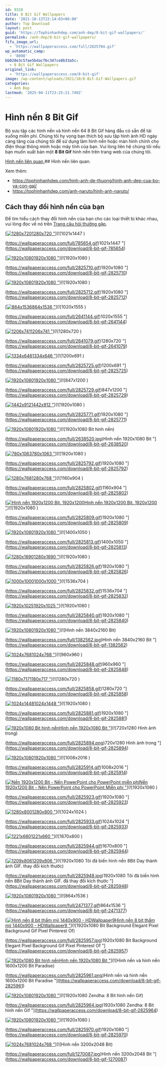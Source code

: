 ```yaml
---
id: 9328
title: 8 Bit Gif Wallpapers
date: '2021-10-13T22:14:03+00:00'
author: Top Download
layout: post
guid: 'https://Tophinhanhdep.com/anh-dep/8-bit-gif-wallpapers/'
permalink: /anh-dep/8-bit-gif-wallpapers/
fifu_image_url:
  - 'https://wallpaperaccess.com/full/2825704.gif'
wp_automatic_camp:
  - '8098'
bb028e3c57ae5bdacf6c347ce8b33a5c:
  - 8 Bit Gif Wallpapers
original_link:
  - 'https://wallpaperaccess.com/8-bit-gif'
image: /wp-content/uploads/2021/10/8-Bit-Gif-Wallpapers.gif
categories:
  - Ảnh Đẹp
lastmod: '2025-04-11T23:25:21.749Z'
---
```

# Hình nền 8 Bit Gif

Bộ sưu tập các hình nền và hình nền 64 8 Bit Gif hàng đầu có sẵn để tải xuống miễn phí. Chúng tôi hy vọng bạn thích bộ sưu tập hình ảnh HD ngày càng tăng của chúng tôi để sử dụng làm hình nền hoặc màn hình chính cho điện thoại thông minh hoặc máy tính của bạn. Vui lòng liên hệ chúng tôi nếu bạn muốn xuất bản một **8 Bit Gif** hình nền trên trang web của chúng tôi.

[Hình nền liên quan ](#related) ## Hình nền liên quan.

   
 Xem thêm:

   
- <https://tophinhanhdep.com/hinh-anh-de-thuong/hinh-anh-dep-cua-bo-va-con-gai/>
- <https://tophinhanhdep.com/anh-naruto/hinh-anh-naruto/>

## Cách thay đổi hình nền của bạn

Để tìm hiểu cách thay đổi hình nền của bạn cho các loại thiết bị khác nhau, vui lòng đọc về nó trên [Trang câu hỏi thường gặp](https://tophinhanhdep.com/faq/).

  
[[![1280x720 ](https://wallpaperaccess.com/full/2825704.gif)1280x720 "](https://wallpaperaccess.com/download/8-bit-gif-2825704)](![1021x1447 )

(https://wallpaperaccess.com/full/785654.gif)1021x1447 "](https://wallpaperaccess.com/download/8-bit-gif-785654)

[[![1920x1080 ](https://wallpaperaccess.com/full/2825709.gif)1920x1080 "](https://wallpaperaccess.com/download/8-bit-gif-2825709)](![1920x1080 )

(https://wallpaperaccess.com/full/2825710.gif)1920x1080 "](https://wallpaperaccess.com/download/8-bit-gif-2825710)

[[![1920x1080 ](https://wallpaperaccess.com/full/2825711.gif)1920x1080 "](https://wallpaperaccess.com/download/8-bit-gif-2825711)](![1920x1080 )

(https://wallpaperaccess.com/full/2825712.gif)1920x1080 "](https://wallpaperaccess.com/download/8-bit-gif-2825712)

[[![864x1536 ](https://wallpaperaccess.com/full/2825719.gif)864x1536 "](https://wallpaperaccess.com/download/8-bit-gif-2825719)](![1020x1555 )

(https://wallpaperaccess.com/full/2641144.gif)1020x1555 "](https://wallpaperaccess.com/download/8-bit-gif-2641144)

[[![1206x741 ](https://wallpaperaccess.com/full/2825722.gif)1206x741 "](https://wallpaperaccess.com/download/8-bit-gif-2825722)](![1280x720 )

(https://wallpaperaccess.com/full/2641079.gif)1280x720 "](https://wallpaperaccess.com/download/8-bit-gif-2641079)

[[![1334x646 ](https://wallpaperaccess.com/full/2825724.gif)1334x646 "](https://wallpaperaccess.com/download/8-bit-gif-2825724)](![1200x691 )

(https://wallpaperaccess.com/full/2825725.gif)1200x691 "](https://wallpaperaccess.com/download/8-bit-gif-2825725)

[[![1920x1080 ](https://wallpaperaccess.com/full/2825727.gif)1920x1080 "](https://wallpaperaccess.com/download/8-bit-gif-2825727)](![847x1200 )

(https://wallpaperaccess.com/full/2825729.gif)847x1200 "](https://wallpaperaccess.com/download/8-bit-gif-2825729)

[[![1442x912 ](https://wallpaperaccess.com/full/2825731.gif)1442x912 "](https://wallpaperaccess.com/download/8-bit-gif-2825731)](![1920x1080 )

(https://wallpaperaccess.com/full/2825771.gif)1920x1080 "](https://wallpaperaccess.com/download/8-bit-gif-2825771)

[[![1920x1080 ](https://wallpaperaccess.com/full/2825787.gif)1920x1080 "](https://wallpaperaccess.com/download/8-bit-gif-2825787)](![1920x1080 Bit hình nền)

(https://wallpaperaccess.com/full/2638520.jpg)Hình nền 1920x1080 Bit "](https://wallpaperaccess.com/download/8-bit-gif-2638520)

[[![780x1063 ](https://wallpaperaccess.com/full/2825791.gif)780x1063 "](https://wallpaperaccess.com/download/8-bit-gif-2825791)](![1920x1080 )

(https://wallpaperaccess.com/full/2825792.gif)1920x1080 "](https://wallpaperaccess.com/download/8-bit-gif-2825792)

[[![1280x768 ](https://wallpaperaccess.com/full/2825801.gif)1280x768 "](https://wallpaperaccess.com/download/8-bit-gif-2825801)](![1160x904 )

(https://wallpaperaccess.com/full/2825802.gif)1160x904 "](https://wallpaperaccess.com/download/8-bit-gif-2825802)

[[![Hình nền 1920x1200 Bit.  1920x1200](https://wallpaperaccess.com/full/882411.jpg)Hình nền 1920x1200 Bit. 1920x1200 "](https://wallpaperaccess.com/download/8-bit-gif-882411)](![1920x1080 )

(https://wallpaperaccess.com/full/2825809.gif)1920x1080 "](https://wallpaperaccess.com/download/8-bit-gif-2825809)

[[![1920x1080 ](https://wallpaperaccess.com/full/2825810.gif)1920x1080 "](https://wallpaperaccess.com/download/8-bit-gif-2825810)](![1400x1050 )

(https://wallpaperaccess.com/full/2825813.gif)1400x1050 "](https://wallpaperaccess.com/download/8-bit-gif-2825813)

[[![1280x1690 ](https://wallpaperaccess.com/full/2825825.gif)1280x1690 "](https://wallpaperaccess.com/download/8-bit-gif-2825825)](![1920x1080 )

(https://wallpaperaccess.com/full/2825826.gif)1920x1080 "](https://wallpaperaccess.com/download/8-bit-gif-2825826)

[[![1000x1000 ](https://wallpaperaccess.com/full/2825828.gif)1000x1000 "](https://wallpaperaccess.com/download/8-bit-gif-2825828)](![1536x704 )

(https://wallpaperaccess.com/full/2825832.gif)1536x704 "](https://wallpaperaccess.com/download/8-bit-gif-2825832)

[[![1920x1025 ](https://wallpaperaccess.com/full/2825837.gif)1920x1025 "](https://wallpaperaccess.com/download/8-bit-gif-2825837)](![1920x1080 )

(https://wallpaperaccess.com/full/2825840.gif)1920x1080 "](https://wallpaperaccess.com/download/8-bit-gif-2825840)

[[![1920x1080 ](https://wallpaperaccess.com/full/2825842.gif)1920x1080 "](https://wallpaperaccess.com/download/8-bit-gif-2825842)](![Hình nền 3840x2160 Bit)

(https://wallpaperaccess.com/full/1382562.jpg)Hình nền 3840x2160 Bit "](https://wallpaperaccess.com/download/8-bit-gif-1382562)

[[![1024x768 ](https://wallpaperaccess.com/full/2825847.gif)1024x768 "](https://wallpaperaccess.com/download/8-bit-gif-2825847)](![960x960 )

(https://wallpaperaccess.com/full/2825848.gif)960x960 "](https://wallpaperaccess.com/download/8-bit-gif-2825848)

[[![1180x717 ](https://wallpaperaccess.com/full/2825849.gif)1180x717 "](https://wallpaperaccess.com/download/8-bit-gif-2825849)](![1280x720 )

(https://wallpaperaccess.com/full/2825858.gif)1280x720 "](https://wallpaperaccess.com/download/8-bit-gif-2825858)

[[![1024x1448 ](https://wallpaperaccess.com/full/2825868.gif)1024x1448 "](https://wallpaperaccess.com/download/8-bit-gif-2825868)](![1920x1080 )

(https://wallpaperaccess.com/full/2825881.gif)1920x1080 "](https://wallpaperaccess.com/download/8-bit-gif-2825881)

[[![1920x1080 Bit hình nền](https://wallpaperaccess.com/full/2825885.jpg)Hình nền 1920x1080 Bit "](https://wallpaperaccess.com/download/8-bit-gif-2825885)](![720x1280 Hình ảnh trong)

(https://wallpaperaccess.com/full/2825894.png)720x1280 Hình ảnh trong "](https://wallpaperaccess.com/download/8-bit-gif-2825894)

[[![1920x1080 ](https://wallpaperaccess.com/full/2825896.gif)1920x1080 "](https://wallpaperaccess.com/download/8-bit-gif-2825896)](![1008x2016 )

(https://wallpaperaccess.com/full/2825914.gif)1008x2016 "](https://wallpaperaccess.com/download/8-bit-gif-2825914)

[[![Nền 1920x1200 Bit - Nền PowerPoint cho PowerPoint miễn phí](https://wallpaperaccess.com/full/1711716.jpg)Nền 1920x1200 Bit - Nền PowerPoint cho PowerPoint Miễn phí "](https://wallpaperaccess.com/download/8-bit-gif-1711716)](![1920x1080 )

(https://wallpaperaccess.com/full/2825923.gif)1920x1080 "](https://wallpaperaccess.com/download/8-bit-gif-2825923)

[[![1280x800 ](https://wallpaperaccess.com/full/714677.gif)1280x800 "](https://wallpaperaccess.com/download/8-bit-gif-714677)](![1024x1024 )

(https://wallpaperaccess.com/full/2825933.gif)1024x1024 "](https://wallpaperaccess.com/download/8-bit-gif-2825933)

[[![1221x660 ](https://wallpaperaccess.com/full/2825934.gif)1221x660 "](https://wallpaperaccess.com/download/8-bit-gif-2825934)](![1670x800 )

(https://wallpaperaccess.com/full/2825944.gif)1670x800 "](https://wallpaperaccess.com/download/8-bit-gif-2825944)

[[![1209x806 ](https://wallpaperaccess.com/full/2825945.gif)1209x806 "](https://wallpaperaccess.com/download/8-bit-gif-2825945)](![1920x1080 Tôi đã biến hình nền 8Bit Day thành ảnh GIF.  thay đổi kích thước)

(https://wallpaperaccess.com/full/2825948.jpg)1920x1080 Tôi đã biến hình nền 8Bit Day thành ảnh GIF. đã thay đổi kích thước "](https://wallpaperaccess.com/download/8-bit-gif-2825948)

[[![1920x1080 ](https://wallpaperaccess.com/full/2825953.gif)1920x1080 "](https://wallpaperaccess.com/download/8-bit-gif-2825953)](![864x1536 )

(https://wallpaperaccess.com/full/2471377.gif)864x1536 "](https://wallpaperaccess.com/download/8-bit-gif-2471377)

[[![Hình nền 8 bit thẩm mỹ 1440x900 - HDWallpaper9](https://wallpaperaccess.com/full/1382554.jpg)Hình nền 8 bit thẩm mỹ 1440x900 - HDWallpaper9 "](https://wallpaperaccess.com/download/8-bit-gif-1382554)](![1920x1080 Bit Background Elegant Pixel Background Gif Pixel Pinterest Of)

(https://wallpaperaccess.com/full/2825957.jpg)1920x1080 Bit Background Elegant Pixel Background Gif Pixel Pinterest Of "](https://wallpaperaccess.com/download/8-bit-gif-2825957)

[[![1920x1080 Bit hình nền](https://wallpaperaccess.com/full/1330838.jpg)Hình nền 1920x1080 Bit "](https://wallpaperaccess.com/download/8-bit-gif-1330838)](![Hình nền và hình nền 1600x1200 Bit Paradise)

(https://wallpaperaccess.com/full/2825961.png)Hình nền và hình nền 1600x1200 Bit Paradise "](https://wallpaperaccess.com/download/8-bit-gif-2825961)

[[![1920x1080 ](https://wallpaperaccess.com/full/2825963.gif)1920x1080 "](https://wallpaperaccess.com/download/8-bit-gif-2825963)](![1920x1080 Zendha: 8 Bit hình nền Gif)

(https://wallpaperaccess.com/full/2825964.jpg)1920x1080 Zendha: 8 Bit hình nền Gif "](https://wallpaperaccess.com/download/8-bit-gif-2825964)

[[![1920x1080 ](https://wallpaperaccess.com/full/2825969.gif)1920x1080 "](https://wallpaperaccess.com/download/8-bit-gif-2825969)](![1920x1080 )

(https://wallpaperaccess.com/full/2825970.gif)1920x1080 "](https://wallpaperaccess.com/download/8-bit-gif-2825970)

[[![1024x768 ](https://wallpaperaccess.com/full/2825972.gif)1024x768 "](https://wallpaperaccess.com/download/8-bit-gif-2825972)](![Hình nền 3200x2048 Bit)

(https://wallpaperaccess.com/full/1270087.jpg)Hình nền 3200x2048 Bit "](https://wallpaperaccess.com/download/8-bit-gif-1270087)
